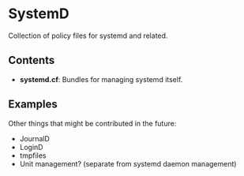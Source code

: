# SystemD

Collection of policy files for systemd and related.

## Contents

* **systemd.cf**: Bundles for managing systemd itself.

## Examples

Other things that might be contributed in the future:

* JournalD
* LoginD
* tmpfiles
* Unit management? (separate from systemd daemon management)
